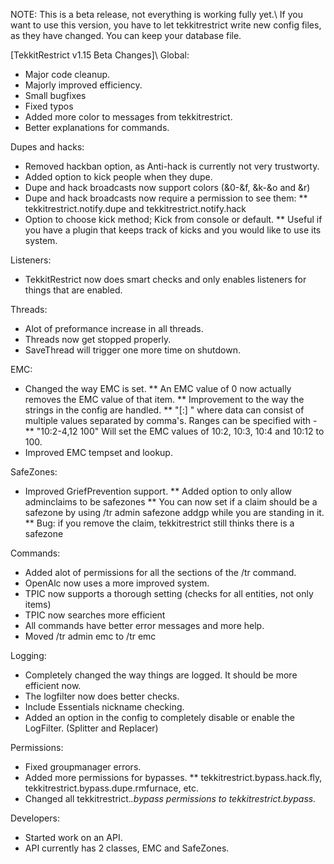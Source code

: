 NOTE: This is a beta release, not everything is working fully yet.\\
If you want to use this version, you have to let tekkitrestrict write new config files, as they have changed. You can keep your database file.

[TekkitRestrict v1.15 Beta Changes]\\
Global:
* Major code cleanup.
* Majorly improved efficiency.
* Small bugfixes
* Fixed typos
* Added more color to messages from tekkitrestrict.
* Better explanations for commands.

Dupes and hacks:
* Removed hackban option, as Anti-hack is currently not very trustworty.
* Added option to kick people when they dupe.
* Dupe and hack broadcasts now support colors (&0-&f, &k-&o and &r)
* Dupe and hack broadcasts now require a permission to see them:
	** tekkitrestrict.notify.dupe and tekkitrestrict.notify.hack
* Option to choose kick method; Kick from console or default.
	** Useful if you have a plugin that keeps track of kicks and you would like to use its system.

Listeners:
* TekkitRestrict now does smart checks and only enables listeners for things that are enabled.

Threads:
* Alot of preformance increase in all threads.
* Threads now get stopped properly.
* SaveThread will trigger one more time on shutdown.

EMC:
* Changed the way EMC is set.
	** An EMC value of 0 now actually removes the EMC value of that item.
	** Improvement to the way the strings in the config are handled.
	** "<id>[:<data>] <EMC>" where data can consist of multiple values separated by comma's. Ranges can be specified with <begin>-<end>
	** "10:2-4,12 100" Will set the EMC values of 10:2, 10:3, 10:4 and 10:12 to 100.
* Improved EMC tempset and lookup.

SafeZones:
* Improved GriefPrevention support.
	** Added option to only allow adminclaims to be safezones
	** You can now set if a claim should be a safezone by using /tr admin safezone addgp <name> while you are standing in it.
	** Bug: if you remove the claim, tekkitrestrict still thinks there is a safezone

Commands:
* Added alot of permissions for all the sections of the /tr command.
* OpenAlc now uses a more improved system.
* TPIC now supports a thorough setting (checks for all entities, not
only items)
* TPIC now searches more efficient
* All commands have better error messages and more help.
* Moved /tr admin emc to /tr emc

Logging:
* Completely changed the way things are logged. It should be more efficient now.
* The logfilter now does better checks.
* Include Essentials nickname checking.
* Added an option in the config to completely disable or enable the LogFilter. (Splitter and Replacer)


Permissions:
* Fixed groupmanager errors.
* Added more permissions for bypasses.
	** tekkitrestrict.bypass.hack.fly, tekkitrestrict.bypass.dupe.rmfurnace, etc.
* Changed all tekkitrestrict.*.bypass permissions to tekkitrestrict.bypass.*

Developers:
* Started work on an API.
* API currently has 2 classes, EMC and SafeZones.